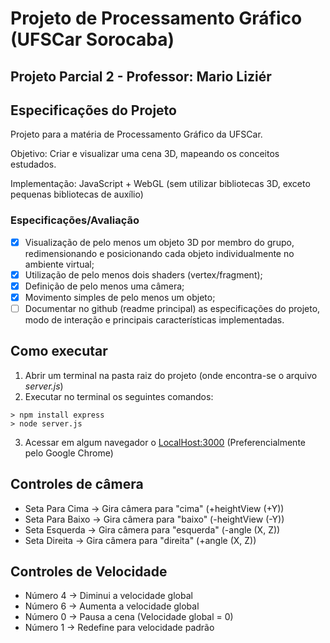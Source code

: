 # Projeto de Processamento Gráfico (UFSCar Sorocaba)
## Projeto Parcial 2 - Professor: Mario Liziér

## Especificações do Projeto
Projeto para a matéria de Processamento Gráfico da UFSCar.

Objetivo: Criar e visualizar uma cena 3D, mapeando os conceitos estudados.

Implementação: JavaScript + WebGL (sem utilizar bibliotecas 3D, exceto pequenas bibliotecas de auxílio)

### Especificações/Avaliação
- [x] Visualização de pelo menos um objeto 3D por membro do grupo, redimensionando e posicionando cada objeto individualmente no ambiente virtual;
- [x] Utilização de pelo menos dois shaders (vertex/fragment);
- [x] Definição de pelo menos uma câmera;
- [x] Movimento simples de pelo menos um objeto;
- [ ] Documentar no github (readme principal) as especificações do projeto, modo de interação e principais características implementadas.

## Como executar
1. Abrir um terminal na pasta raiz do projeto (onde encontra-se o arquivo *server.js*)
2. Executar no terminal os seguintes comandos:
```
> npm install express
> node server.js
```
3. Acessar em algum navegador o [LocalHost:3000](http://localhost:3000) (Preferencialmente pelo Google Chrome)

## Controles de câmera
- Seta Para Cima -> Gira câmera para "cima" (+heightView (+Y))
- Seta Para Baixo -> Gira câmera para "baixo" (-heightView (-Y))
- Seta Esquerda -> Gira câmera para "esquerda" (-angle (X, Z))
- Seta Direita -> Gira câmera para "direita" (+angle (X, Z))

## Controles de Velocidade
- Número 4 -> Diminui a velocidade global
- Número 6 -> Aumenta a velocidade global
- Número 0 -> Pausa a cena (Velocidade global = 0)
- Número 1 -> Redefine para velocidade padrão
